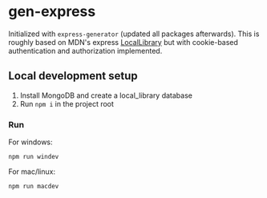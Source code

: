 # gen-express

Initialized with `express-generator` (updated all packages afterwards). This is roughly based on MDN's express [LocalLibrary](https://github.com/mdn/express-locallibrary-tutorial/tree/master) but with cookie-based authentication and authorization implemented.

## Local development setup

1. Install MongoDB and create a local_library database
2. Run `npm i` in the project root

### Run

For windows:

```
npm run windev
```

For mac/linux:

```
npm run macdev
```
